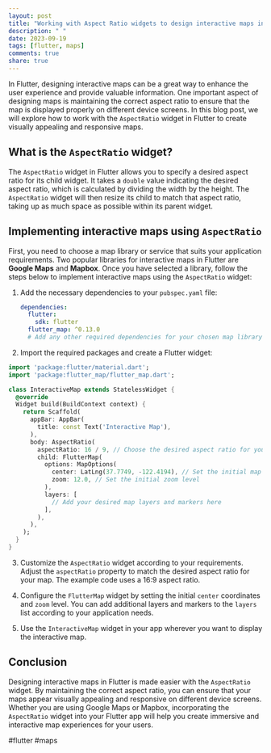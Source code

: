 ```yaml
---
layout: post
title: "Working with Aspect Ratio widgets to design interactive maps in Flutter"
description: " "
date: 2023-09-19
tags: [flutter, maps]
comments: true
share: true
---
```


In Flutter, designing interactive maps can be a great way to enhance the user experience and provide valuable information. One important aspect of designing maps is maintaining the correct aspect ratio to ensure that the map is displayed properly on different device screens. In this blog post, we will explore how to work with the `AspectRatio` widget in Flutter to create visually appealing and responsive maps.

## What is the `AspectRatio` widget?

The `AspectRatio` widget in Flutter allows you to specify a desired aspect ratio for its child widget. It takes a `double` value indicating the desired aspect ratio, which is calculated by dividing the width by the height. The `AspectRatio` widget will then resize its child to match that aspect ratio, taking up as much space as possible within its parent widget.

## Implementing interactive maps using `AspectRatio`

First, you need to choose a map library or service that suits your application requirements. Two popular libraries for interactive maps in Flutter are **Google Maps** and **Mapbox**. Once you have selected a library, follow the steps below to implement interactive maps using the `AspectRatio` widget:

1. Add the necessary dependencies to your `pubspec.yaml` file:

   ```yaml
   dependencies:
     flutter:
       sdk: flutter
     flutter_map: ^0.13.0
     # Add any other required dependencies for your chosen map library
   ```

2. Import the required packages and create a Flutter widget:

```dart
import 'package:flutter/material.dart';
import 'package:flutter_map/flutter_map.dart';

class InteractiveMap extends StatelessWidget {
  @override
  Widget build(BuildContext context) {
    return Scaffold(
      appBar: AppBar(
        title: const Text('Interactive Map'),
      ),
      body: AspectRatio(
        aspectRatio: 16 / 9, // Choose the desired aspect ratio for your map
        child: FlutterMap(
          options: MapOptions(
            center: LatLng(37.7749, -122.4194), // Set the initial map coordinates
            zoom: 12.0, // Set the initial zoom level
          ),
          layers: [
            // Add your desired map layers and markers here
          ],
        ),
      ),
    );
  }
}
```

3. Customize the `AspectRatio` widget according to your requirements. Adjust the `aspectRatio` property to match the desired aspect ratio for your map. The example code uses a 16:9 aspect ratio.

4. Configure the `FlutterMap` widget by setting the initial `center` coordinates and `zoom` level. You can add additional layers and markers to the `layers` list according to your application needs.

5. Use the `InteractiveMap` widget in your app wherever you want to display the interactive map.

## Conclusion

Designing interactive maps in Flutter is made easier with the `AspectRatio` widget. By maintaining the correct aspect ratio, you can ensure that your maps appear visually appealing and responsive on different device screens. Whether you are using Google Maps or Mapbox, incorporating the `AspectRatio` widget into your Flutter app will help you create immersive and interactive map experiences for your users.

#flutter #maps
